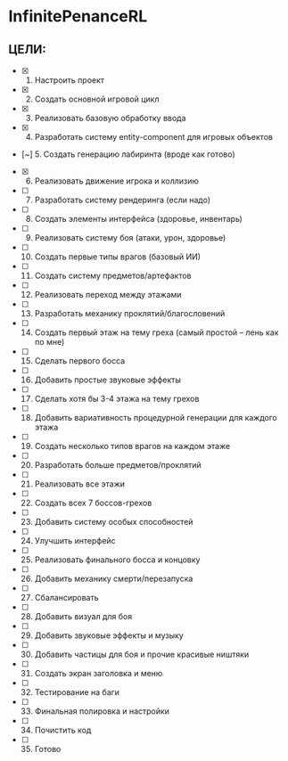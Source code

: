 # InfinitePenanceRL
## ЦЕЛИ:

- [x] 1. Настроить проект
- [x] 2. Создать основной игровой цикл
- [x] 3. Реализовать базовую обработку ввода
- [x] 4. Разработать систему entity-component для игровых объектов
- [~] 5. Создать генерацию лабиринта (вроде как готово)
- [x] 6. Реализовать движение игрока и коллизию
- [ ] 7. Разработать систему рендеринга (если надо)
- [ ] 8. Создать элементы интерфейса (здоровье, инвентарь)
- [ ] 9. Реализовать систему боя (атаки, урон, здоровье)
- [ ] 10. Создать первые типы врагов (базовый ИИ)
- [ ] 11. Создать систему предметов/артефактов
- [ ] 12. Реализовать переход между этажами
- [ ] 13. Разработать механику проклятий/благословений
- [ ] 14. Создать первый этаж на тему греха (самый простой – лень как по мне)
- [ ] 15. Сделать первого босса
- [ ] 16. Добавить простые звуковые эффекты
- [ ] 17. Сделать хотя бы 3-4 этажа на тему грехов
- [ ] 18. Добавить вариативность процедурной генерации для каждого этажа
- [ ] 19. Создать несколько типов врагов на каждом этаже
- [ ] 20. Разработать больше предметов/проклятий
- [ ] 21. Реализовать все этажи
- [ ] 22. Создать всех 7 боссов-грехов
- [ ] 23. Добавить систему особых способностей
- [ ] 24. Улучшить интерфейс
- [ ] 25. Реализовать финального босса и концовку
- [ ] 26. Добавить механику смерти/перезапуска
- [ ] 27. Сбалансировать
- [ ] 28. Добавить визуал для боя
- [ ] 29. Добавить звуковые эффекты и музыку
- [ ] 30. Добавить частицы для боя и прочие красивые ништяки
- [ ] 31. Создать экран заголовка и меню
- [ ] 32. Тестирование на баги
- [ ] 33. Финальная полировка и настройки
- [ ] 34. Почистить код
- [ ] 35. Готово
